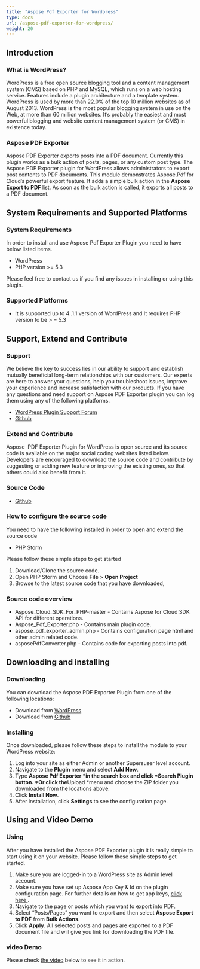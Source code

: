 ```yaml
---
title: "Aspose Pdf Exporter for Wordpress"
type: docs
url: /aspose-pdf-exporter-for-wordpress/
weight: 20
---
```


## **Introduction**
### **What is WordPress?**
WordPress is a free open source blogging tool and a content management system (CMS) based on PHP and MySQL, which runs on a web hosting service. Features include a plugin architecture and a template system. WordPress is used by more than 22.0% of the top 10 million websites as of August 2013. WordPress is the most popular blogging system in use on the Web, at more than 60 million websites. It’s probably the easiest and most powerful blogging and website content management system (or CMS) in existence today.
### **Aspose PDF Exporter**
Aspose PDF Exporter exports posts into a PDF document. Currently this plugin works as a bulk action of posts, pages, or any custom post type. The Aspose PDF Exporter plugin for WordPress allows administrators to export post contents to PDF documents. This module demonstrates Aspose.Pdf for Cloud’s powerful export feature. It adds a simple bulk action in the **Aspose Export to PDF** list. As soon as the bulk action is called, it exports all posts to a PDF document.
## **System Requirements and Supported Platforms**
### **System Requirements**
In order to install and use Aspose Pdf Exporter Plugin you need to have below listed items.

- WordPress
- PHP version >= 5.3

Please feel free to contact us if you find any issues in installing or using this plugin.
### **Supported Platforms**
- It is supported up to 4..1.1 version of WordPress and It requires PHP version to be > = 5.3
## **Support, Extend and Contribute**
### **Support**
We believe the key to success lies in our ability to support and establish mutually beneficial long-term relationships with our customers. Our experts are here to answer your questions, help you troubleshoot issues, improve your experience and increase satisfaction with our products. If you have any questions and need support on Aspose PDF Exporter plugin you can log them using any of the following platforms.

- [WordPress Plugin Support Forum](https://wordpress.org/support/plugin/aspose-pdf-exporter)
- [Github](https://github.com/aspose-pdf-cloud)
### **Extend and Contribute**
Aspose  PDF Exporter Plugin for WordPress is open source and its source code is available on the major social coding websites listed below. Developers are encouraged to download the source code and contribute by suggesting or adding new feature or improving the existing ones, so that others could also benefit from it.
### **Source Code**
- [Github](https://github.com/aspose-pdf-cloud)
### **How to configure the source code**
You need to have the following installed in order to open and extend the source code

- PHP Storm

Please follow these simple steps to get started

1. Download/Clone the source code.
1. Open PHP Storm and Choose **File** > **Open Project**
1. Browse to the latest source code that you have downloaded,
### **Source code overview**
- Aspose_Cloud_SDK_For_PHP-master - Contains Aspose for Cloud SDK API for different operations.
- Aspose_Pdf_Exporter.php - Contains main plugin code.
- aspose_pdf_exporter_admin.php - Contains configuration page html and other admin related code.
- asposePdfConverter.php - Contains code for exporting posts into pdf.
## **Downloading and installing**
### **Downloading**
You can download the Aspose PDF Exporter Plugin from one of the following locations:

- Download from [WordPress](https://wordpress.org/plugins/aspose-pdf-exporter/)
- Download from [Github](https://github.com/aspose-pdf-cloud)
### **Installing**
Once downloaded, please follow these steps to install the module to your WordPress website:

1. Log into your site as either Admin or another Supersuser level account.
1. Navigate to the **Plugin** menu and select **Add New**.
1. Type **Aspose Pdf Exporter \*in the search box and click \*Search Plugin button. \*Or click the**Upload \*menu and choose the ZIP folder you downloaded from the locations above.
1. Click **Install Now**.
1. After installation, click **Settings** to see the configuration page.
## **Using and Video Demo**
### **Using**
After you have installed the Aspose PDF Exporter plugin it is really simple to start using it on your website. Please follow these simple steps to get started.

1. Make sure you are logged-in to a WordPress site as Admin level account.
1. Make sure you have set up Aspose App Key & Id on the plugin configuration page. For further details on how to get app keys, [click here ](http://www.aspose.com/docs/display/totalcloud/Creating+a+New+App+and+Getting+App+Key).
1. Navigate to the page or posts which you want to export into PDF.
1. Select “Posts/Pages” you want to export and then select **Aspose Export to PDF** from **Bulk Actions**.
1. Click **Apply**.
   All selected posts and pages are exported to a PDF document file and will give you link for downloading the PDF file.
### **video Demo**
Please check [the video](https://www.youtube.com/watch?v=iOGGfp1nMjk) below to see it in action.
